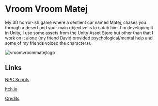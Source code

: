 # Vroom Vroom Matej
My 3D horror-ish game where a sentient car named Matej, chases you through a desert and your main objective is to catch him. I'm developing it in Unity, I use some assets from the Unity Asset Store but other than that I work on it alone (my friend David provided psychological/mental help and some of my friends voiced the characters).

![vroomvroommatejlogo](https://user-images.githubusercontent.com/125741066/228929698-9bc19ed6-ab57-4fae-b257-a2fc5fe03d96.png)

## Links


[NPC Scripts](https://docs.google.com/document/d/167kUOXVfeQBblNI6lGUyck8FJGoeUQIIXD4IZzvetwE/edit?usp=sharing)

[Itch.io](https://cold-y.itch.io/vroom-vroom-matej)

[Credits](https://docs.google.com/document/d/11M3T5nagJx9Fvm-2bptyhKYy5Dcjg8t_bjiJqM-wcy8/edit?usp=sharing)

